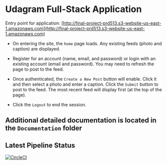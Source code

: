 # Udagram Full-Stack Application

Entry point for application: [http://final-project-prd513.s3-website-us-east-1.amazonaws.com](http://final-project-prd513.s3-website-us-east-1.amazonaws.com)

* On entering the site, the `home` page loads. Any existing feeds (photo and caption) are displayed.

* Register for an account (name, email, and password) or login with an existing account (email and password). You may need to refresh the page to post to the feed.

* Once authenticated, the `Create a New Post` button will enable. Click it and then select a photo and enter a caption. Click the `Submit` button to post to the feed. The most recent feed will display first (at the top of the page).

* Click the `Logout` to end the session.

## Additional detailed documentation is located in the `Documentation` folder

## Latest Pipeline Status

[![CircleCI](https://circleci.com/gh/carretera513/nd0067-c4-deployment-process-project-starter/tree/master.svg?style=svg)](https://circleci.com/gh/carretera513/nd0067-c4-deployment-process-project-starter/tree/master)